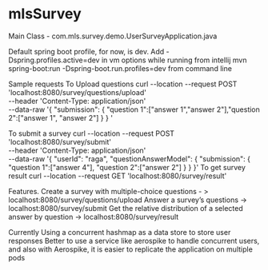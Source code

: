# mlsSurvey
Main Class - com.mls.survey.demo.UserSurveyApplication.java

Default spring boot profile, for now, is dev.
Add -Dspring.profiles.active=dev in vm options while running from intellij
mvn spring-boot:run -Dspring-boot.run.profiles=dev from command line

Sample requests
To Upload questions
curl --location --request POST 'localhost:8080/survey/questions/upload' \
 --header 'Content-Type: application/json' \
 --data-raw '{
  "submission": {
      "question 1":["answer 1","answer 2"],"question 2":["answer 1", "answer 2"]
   }
 }
'

To submit a survey
curl --location --request POST 'localhost:8080/survey/submit' \
 --header 'Content-Type: application/json' \
 --data-raw '{
      "userId": "raga",
      "questionAnswerModel": {
      "submission": {
           "question 1":["answer 4"], "question 2":["answer 2"]
       }
    }
}'
To get survey result
curl --location --request GET 'localhost:8080/survey/result'

Features.
Create a survey with multiple-choice questions - > localhost:8080/survey/questions/upload
Answer a survey’s questions -> localhost:8080/survey/submit
Get the relative distribution of a selected answer by question -> localhost:8080/survey/result

Currently Using a concurrent hashmap as a data store to store user responses
Better to use a service like aerospike to handle concurrent users, and also with Aerospike, 
it is easier to replicate the application on multiple pods






